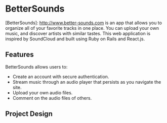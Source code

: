 # BetterSounds

[BetterSounds]: http://www.better-sounds.com is an app that allows you to
organize all of your favorite tracks in one place. You can upload your own music,
and discover artists with similar tastes.  This web application is inspired by
SoundCloud and built using Ruby on Rails and React.js.

## Features

BetterSounds allows users to:

- Create an account with secure authentication.
- Stream music through an audio player that persists as you navigate the site.
- Upload your own audio files.
- Comment on the audio files of others.

## Project Design

